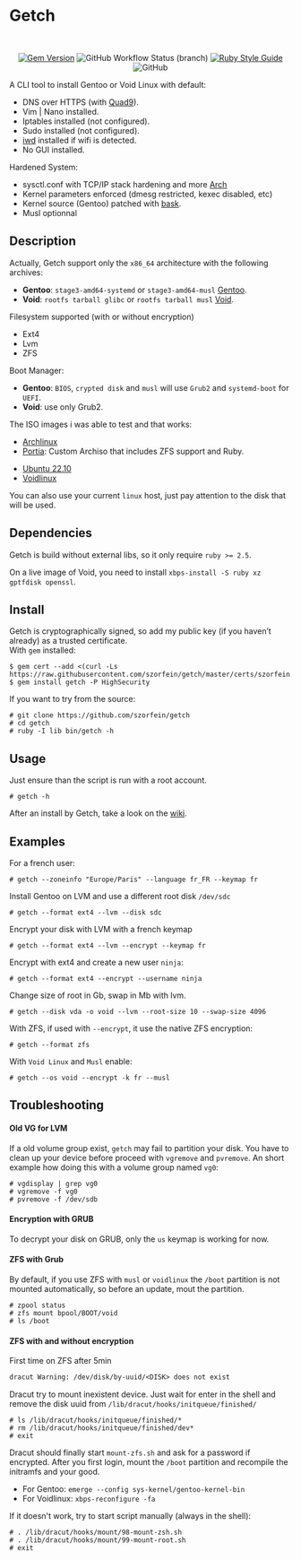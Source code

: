 # Getch

<div align="center">
<br/>

[![Gem Version](https://badge.fury.io/rb/getch.svg)](https://badge.fury.io/rb/getch)
![GitHub Workflow Status (branch)](https://img.shields.io/github/actions/workflow/status/szorfein/getch/rubocop-analysis.yml?branch=main)
[![Ruby Style Guide](https://img.shields.io/badge/code_style-rubocop-brightgreen.svg)](https://github.com/rubocop/rubocop)
![GitHub](https://img.shields.io/github/license/szorfein/getch)

</div>

A CLI tool to install Gentoo or Void Linux with default:
+ DNS over HTTPS (with [Quad9](https://www.quad9.net/)).
+ Vim | Nano installed.
+ Iptables installed (not configured).
+ Sudo installed (not configured).
+ [iwd](https://iwd.wiki.kernel.org/) installed if wifi is detected.
+ No GUI installed.

Hardened System:
+ sysctl.conf with TCP/IP stack hardening and more [Arch](https://wiki.archlinux.org/title/Sysctl)
+ Kernel parameters enforced (dmesg restricted, kexec disabled, etc)
+ Kernel source (Gentoo) patched with [bask](https://github.com/szorfein/bask).
+ Musl optionnal

## Description
Actually, Getch support only the `x86_64` architecture with the following archives:
+ **Gentoo**: `stage3-amd64-systemd` or `stage3-amd64-musl` [Gentoo](https://www.gentoo.org/downloads/).
+ **Void**: `rootfs tarball glibc` or `rootfs tarball musl` [Void](https://voidlinux.org/download/).

Filesystem supported (with or without encryption)
+ Ext4
+ Lvm
+ ZFS

Boot Manager:
+ **Gentoo**: `BIOS`, `crypted disk` and `musl` will use `Grub2` and `systemd-boot` for `UEFI`.
+ **Void**: use only Grub2.

The ISO images i was able to test and that works:
+ [Archlinux](https://www.archlinux.org/download/)
+ [Portia](https://github.com/szorfein/portia/releases): Custom Archiso that includes ZFS support and Ruby.
* [Ubuntu 22.10](https://cdimage.ubuntu.com/releases/22.10/release/)
* [Voidlinux](https://voidlinux.org/download/)

You can also use your current `linux` host, just pay attention to the disk that will be used.  

## Dependencies
Getch is build without external libs, so it only require `ruby >= 2.5`.

On a live image of Void, you need to install `xbps-install -S ruby xz gptfdisk
openssl`.

## Install
Getch is cryptographically signed, so add my public key (if you haven’t already) as a trusted certificate.  
With `gem` installed:

    $ gem cert --add <(curl -Ls https://raw.githubusercontent.com/szorfein/getch/master/certs/szorfein.pem)
    $ gem install getch -P HighSecurity

If you want to try from the source:

    # git clone https://github.com/szorfein/getch
    # cd getch
    # ruby -I lib bin/getch -h

## Usage
Just ensure than the script is run with a root account.

    # getch -h

After an install by Getch, take a look on the [wiki](https://github.com/szorfein/getch/wiki).

## Examples
For a french user:

    # getch --zoneinfo "Europe/Paris" --language fr_FR --keymap fr

Install Gentoo on LVM and use a different root disk `/dev/sdc`

    # getch --format ext4 --lvm --disk sdc

Encrypt your disk with LVM with a french keymap

    # getch --format ext4 --lvm --encrypt --keymap fr

Encrypt with ext4 and create a new user `ninja`:

    # getch --format ext4 --encrypt --username ninja

Change size of root in Gb, swap in Mb with lvm.

    # getch --disk vda -o void --lvm --root-size 10 --swap-size 4096

With ZFS, if used with `--encrypt`, it use the native ZFS encryption:

    # getch --format zfs

With `Void Linux` and `Musl` enable:

    # getch --os void --encrypt -k fr --musl

## Troubleshooting

#### Old VG for LVM
If a old volume group exist, `getch` may fail to partition your disk. You have to clean up your device before proceed with `vgremove` and `pvremove`. An short example how doing this with a volume group named `vg0`:

    # vgdisplay | grep vg0
    # vgremove -f vg0
    # pvremove -f /dev/sdb

#### Encryption with GRUB
To decrypt your disk on GRUB, only the `us` keymap is working for now.

#### ZFS with Grub
By default, if you use ZFS with `musl` or `voidlinux` the `/boot` partition is not mounted automatically, so before an update, mout the partition.

    # zpool status
    # zfs mount bpool/BOOT/void
    # ls /boot

#### ZFS with and without encryption
First time on ZFS after 5min

```txt
dracut Warning: /dev/disk/by-uuid/<DISK> does not exist
```

Dracut try to mount inexistent device. Just wait for enter in the shell and remove the disk uuid from `/lib/dracut/hooks/initqueue/finished/`

    # ls /lib/dracut/hooks/initqueue/finished/*
    # rm /lib/dracut/hooks/initqueue/finished/dev*
    # exit

Dracut should finally start `mount-zfs.sh` and ask for a password if encrypted. After you first login, mount the `/boot` partition and recompile the initramfs and your good.

+ For Gentoo: `emerge --config sys-kernel/gentoo-kernel-bin`
+ For Voidlinux: `xbps-reconfigure -fa`

If it doesn't work, try to start script manually (always in the shell):

    # . /lib/dracut/hooks/mount/98-mount-zsh.sh
    # . /lib/dracut/hooks/mount/99-mount-root.sh
    # exit
